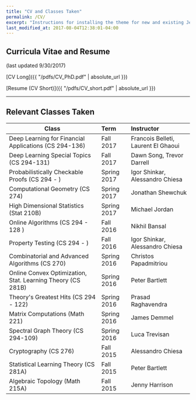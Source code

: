 ```yaml
---
title: "CV and Classes Taken"
permalink: /CV/
excerpt: "Instructions for installing the theme for new and existing Jekyll based sites."
last_modified_at: 2017-08-04T12:38:01-04:00
---
```

## Curricula Vitae and Resume 

(last updated 9/30/2017)

[CV Long]({{ "/pdfs/CV_PhD.pdf" | absolute_url }})

[Resume (CV Short)]({{ "/pdfs/CV_short.pdf" | absolute_url }})

---
## Relevant Classes Taken


| Class                                                      | Term          | Instructor                                   |
| -----------------------------------------------------------|:------------- |:-------------------------------------------- |
| Deep Learning for Financial Applications  (CS 294-136)     | Fall 2017     | Francois Belleti, Laurent El Ghaoui          |
| Deep Learning Special Topics (CS 294-131)                  | Fall 2017     | Dawn Song, Trevor Darrell                    |
| Probabilistically Checkable Proofs (CS 294 - )             | Spring 2017   | Igor Shinkar, Alessandro Chiesa              |
| Computational Geometry   (CS 274)                          | Spring 2017   | Jonathan Shewchuk                            |
| High Dimensional Statistics (Stat 210B)                    | Spring 2017   | Michael Jordan                               |
| Online Algorithms  (CS 294 - 128 )                         | Fall   2016   | Nikhil Bansal                                |
| Property Testing (CS 294 - )                               | Fall   2016   | Igor Shinkar, Alessandro Chiesa              |
| Combinatorial and Advanced Algorithms (CS 270)             | Spring 2016   | Christos Papadmitriou                        |
| Online Convex Optimization, Stat. Learning Theory (CS 281B)| Spring 2016   | Peter Bartlett                               |
| Theory's Greatest Hits (CS 294 - 122)                      | Spring 2016   | Prasad Raghavendra                           |
| Matrix Computations (Math 221)                             | Spring 2016   | James Demmel 	                            |
| Spectral Graph Theory (CS 294-109)                         | Spring 2016   | Luca Trevisan 	                            |
| Cryptography (CS 276)                                      | Fall 2015     | Alessandro Chiesa                            |
| Statistical Learning Theory (CS 281A)                      | Fall 2015     | Peter Bartlett	                            |
| Algebraic Topology (Math 215A)                             | Fall 2015     | Jenny Harrison	                            |